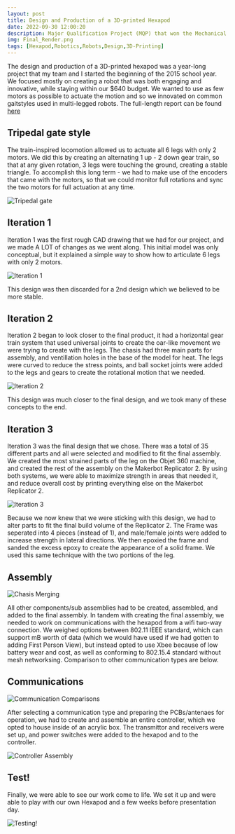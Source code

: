 ```yaml
---
layout: post
title: Design and Production of a 3D-printed Hexapod
date: 2022-09-30 12:00:20
description: Major Qualification Project (MQP) that won the Mechanical Engineering Provost Award - The most prestigious award an MQP can earn from WPI.
img: Final_Render.png
tags: [Hexapod,Robotics,Robots,Design,3D-Printing]
---
```

The design and production of a 3D-printed hexapod was a year-long project that my team and I started the beginning of the 2015 school year. We focused mostly on creating a robot that was both engaging and innovative, while staying within our $640 budget. We wanted to use as few motors as possible to actuate the motion and so we innovated on common gaitstyles used in multi-legged robots. The full-length report can be found [here](https://web.wpi.edu/Pubs/E-project/Available/E-project-042615-150727/unrestricted/Hexapod_MQP_Final_MQP_Report_4-26-2015.pdf)

## Tripedal gate style

The train-inspired locomotion allowed us to actuate all 6 legs with only 2 motors. We did this by creating an alternating 1 up - 2 down gear train, so that at any given rotation, 3 legs were touching the ground, creating a stable triangle. To accomplish this long term - we had to make use of the encoders that came with the motors, so that we could monitor full rotations and sync the two motors for full actuation at any time.
 
![Tripedal gate]({{site.baseurl}}/assets/img/Trigate.PNG)

## Iteration 1

Iteration 1 was the first rough CAD drawing that we had for our project, and we made A LOT of changes as we went along. This initial model was only conceptual, but it explained a simple way to show how to articulate 6 legs with only 2 motors.

 ![Iteration 1]({{site.baseurl}}/assets/img/Initial_Design.jpg)

This design was then discarded for a 2nd design which we believed to be more stable.

## Iteration 2

Iteration 2 began to look closer to the final product, it had a horizontal gear train system that used universal joints to create the oar-like movement we were trying to create with the legs. The chasis had three main parts for assembly, and ventillation holes in the base of the model for heat. The legs were curved to reduce the stress points, and ball socket joints were added to the legs and gears to create the rotational motion that we needed.

 ![Iteration 2]({{site.baseurl}}/assets/img/Iteration_2.png)

This design was much closer to the final design, and we took many of these concepts to the end.

## Iteration 3

Iteration 3 was the final design that we chose. There was a total of 35 different parts and all were selected and modified to fit the final assembly. We created the most strained parts of the leg on the Objet 360 machine, and created the rest of the assembly on the Makerbot Replicator 2. By using both systems, we were able to maximize strength in areas that needed it, and reduce overall cost by printing everything else on the Makerbot Replicator 2.

![Iteration 3]({{site.baseurl}}/assets/img/Iteration_3.PNG)

Because we now knew that we were sticking with this design, we had to alter parts to fit the final build volume of the Replicator 2. The Frame was seperated into 4 pieces (instead of 1), and male/female joints were added to increase strength in lateral directions. We then epoxied the frame and sanded the excess epoxy to create the appearance of a solid frame. We used this same technique with the two portions of the leg.

## Assembly

![Chasis Merging]({{site.baseurl}}/assets/img/Chasis_Merging.PNG)

All other components/sub assemblies had to be created, assembled, and added to the final assembly. In tandem with creating the final assembly, we needed to work on communications with the hexapod from a wifi two-way connection. We weighed options between 802.11 IEEE standard, which can support mB worth of data (which we would have used if we had gotten to adding First Person View), but instead opted to use Xbee because of low battery wear and cost, as well as conforming to 802.15.4 standard without mesh networksing. Comparison to other communication types are below.

## Communications

![Communication Comparisons]({{site.baseurl}}/assets/img/Communication_Comparisons.PNG)

After selecting a communication type and preparing the PCBs/antenaes for operation, we had to create and assemble an entire controller, which we opted to house inside of an acrylic box. The transmittor and receivers were set up, and power switches were added to the hexapod and to the controller.

![Controller Assembly]({{site.baseurl}}/assets/img/Controller_Assembly.jpg)

## Test!

Finally, we were able to see our work come to life. We set it up and were able to play with our own Hexapod and a few weeks before presentation day.

![Testing!]({{site.baseurl}}/assets/vids/Testing.gif)
